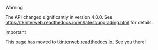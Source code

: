 > [!WARNING]
> The API changed significantly in version 4.0.0. See https://tkinterweb.readthedocs.io/en/latest/upgrading.html for details.

> [!IMPORTANT]
> This page has moved to [tkinterweb.readthedocs.io](https://tkinterweb.readthedocs.io/en/latest/api/htmlframe.html). See you there!